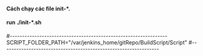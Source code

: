 #### Cách chạy các file init-*.
#### run ./init-*.sh
#----------------------------------------------------------------
SCRIPT_FOLDER_PATH="/var/jenkins_home/gitRepo/BuildScript/Script"
#----------------------------------------------------------------

